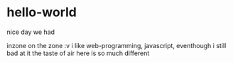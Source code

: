 # hello-world

nice day we had

inzone on the zone :v i like web-programming, javascript, eventhough i still bad at it
the taste of air here is so much different
